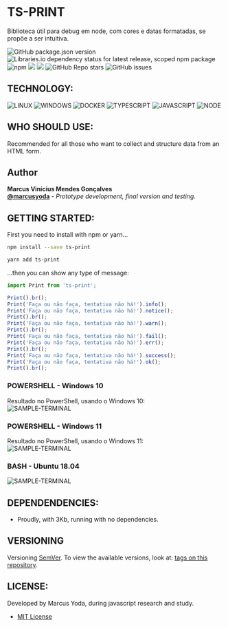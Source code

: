 # TS-PRINT  
Biblioteca útil para debug em node, com cores e datas formatadas, se propõe a ser intuitiva.  
  
![GitHub package.json version](https://img.shields.io/github/package-json/v/marcusyoda/ts-print)
![Libraries.io dependency status for latest release, scoped npm package](https://img.shields.io/librariesio/release/npm/af-scaffolder) ![npm](https://img.shields.io/npm/dy/ts-print) 
[![](https://img.shields.io/github/languages/code-size/badges/shields.svg)](https://github.com/marcusyoda/ts-print) 
[![](https://img.shields.io/github/last-commit/google/skia.svg)](https://github.com/marcusyoda/ts-print) 
![GitHub Repo stars](https://img.shields.io/github/stars/marcusyoda/ts-print)
![GitHub issues](https://img.shields.io/github/issues/marcusyoda/ts-print)
  
## TECHNOLOGY:  

![LINUX](https://img.shields.io/badge/Linux-FCC624?style=flat-square&logo=linux&logoColor=black)
![WINDOWS](https://img.shields.io/badge/Windows-navy?style=flat-square&logo=windows&logoColor=white)
![DOCKER](https://img.shields.io/badge/-Docker-2496ED?style=flat-square&logo=docker&logoColor=white)
![TYPESCRIPT](https://img.shields.io/badge/TypeScript-2d79c7?style=flat-square&logo=typescript&logoColor=white)
![JAVASCRIPT](https://img.shields.io/badge/-JavaScript-black?style=flat-square&logo=javascript&logoColor=yellow)
![NODE](https://img.shields.io/badge/-Nodejs-339933?style=flat-square&logo=Node.js&logoColor=white)


## WHO SHOULD USE:
Recommended for all those who want to collect and structure data from an HTML form.

## Author  
**Marcus Vinícius Mendes Gonçalves  
[@marcusyoda](https://github.com/marcusyoda)** - *Prototype development, final version and testing.*
    
## GETTING STARTED:
First you need to install with npm or yarn...  
```bash
npm install --save ts-print
```  

```bash
yarn add ts-print
```  
  
...then you can show any type of message:  
```js
import Print from 'ts-print';

Print().br();
Print('Faça ou não faça, tentativa não há!').info();
Print('Faça ou não faça, tentativa não há!').notice();
Print().br();
Print('Faça ou não faça, tentativa não há!').warn();
Print().br();
Print('Faça ou não faça, tentativa não há!').fail();
Print('Faça ou não faça, tentativa não há!').err();
Print().br();
Print('Faça ou não faça, tentativa não há!').success();
Print('Faça ou não faça, tentativa não há!').ok();
Print().br();
```

### POWERSHELL - Windows 10
Resultado no PowerShell, usando o Windows 10:  
![SAMPLE-TERMINAL](https://raw.githubusercontent.com/marcusyoda/ts-print/main/screenshots/powershell-win11-terminal.png)  

### POWERSHELL - Windows 11
Resultado no PowerShell, usando o Windows 11:  
![SAMPLE-TERMINAL](https://raw.githubusercontent.com/marcusyoda/ts-print/main/screenshots/powershell-win11-terminal.png)  
  
### BASH - Ubuntu 18.04
![SAMPLE-TERMINAL](https://raw.githubusercontent.com/marcusyoda/ts-print/main/screenshots/wsl_ubuntu_18-win11-terminal.png)  

## DEPENDENDENCIES:
- Proudly, with 3Kb, running with no dependencies.

## VERSIONING
Versioning [SemVer](http://semver.org/). To view the available versions, look at: [tags on this repository](https://github.com/Acelera/rc-console/tags). 
    
## LICENSE:
Developed by Marcus Yoda, during javascript research and study.
- [MIT License](https://github.com/marcusyoda/ts-print/blob/master/LICENSE)
